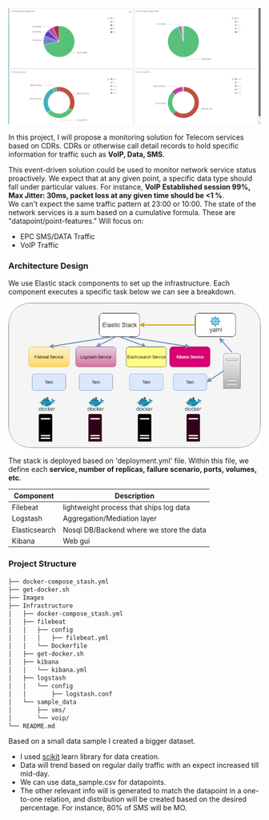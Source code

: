 ![IMG](Images/Voip/Voip_Qos.png)


In this project, I will propose a monitoring solution for Telecom services based on CDRs.
CDRs or otherwise call detail records to hold specific information for traffic such as **VoIP, Data, SMS**. 

This event-driven solution could be used to monitor network service status proactively. 
We expect that at any given point, a specific data type should fall under particular values. 
For instance, **VoIP Established session 99%, Max Jitter: 30ms, packet loss at any given time should be <1 %**.  
We can't expect the same traffic pattern at 23:00 or 10:00. The state of the network services is a sum based on a cumulative formula. These are "datapoint/point-features." Will focus on:

* EPC SMS/DATA Traffic
* VoIP Traffic 

### Architecture Design

We use Elastic stack components to set up the infrastructure. Each component executes a specific task below we can see a breakdown.

![IMG](Images/elk_stack.png)

The stack is deployed based on 'deployment.yml' file. Within this file, we define each **service, number of replicas, failure scenario, ports, volumes, etc**.

Component | Description
---|---|
Filebeat | lightweight process that ships log data
Logstash | Aggregation/Mediation layer
Elasticsearch | Nosql DB/Backend where we store the data
Kibana | Web gui

### Project Structure

```
├── docker-compose_stash.yml
├── get-docker.sh
├── Images
├── Infrastructure
│   ├── docker-compose_stash.yml
│   ├── filebeat
│   │   ├── config
│   │   │   ├── filebeat.yml
│   │   └── Dockerfile
│   ├── get-docker.sh
│   ├── kibana
│   │   └── kibana.yml
│   ├── logstash
│   │   └── config
│   │       ├── logstash.conf
│   └── sample_data
│       ├── sms/
│       └── voip/
└── README.md

```


Based on a small data sample I created a bigger dataset.

* I used [scikit](https://scikit-learn.org/) learn library for data creation.
* Data will trend based on regular daily traffic with an expect increased till mid-day.
* We can use data_sample.csv for datapoints.
* The other relevant info will is generated to match the datapoint in a one-to-one relation, and distribution will be created based on the desired percentage. For instance, 80% of SMS will be MO.
